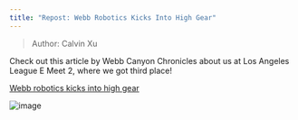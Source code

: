 ```yaml
---
title: "Repost: Webb Robotics Kicks Into High Gear"
---
```

> Author: Calvin Xu

Check out this article by Webb Canyon Chronicles about us at Los Angeles League E Meet 2, where we got third place!

[Webb robotics kicks into high gear](https://webbcanyonchronicle.com/4875/news/webb-robotics-kicks-into-high-gear/)

![image](https://webbcanyonchronicle.com/wp-content/uploads/2019/01/DSC_0458.jpg)
